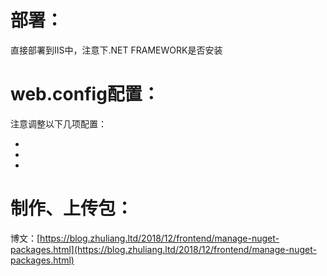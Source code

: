 ﻿# 部署：
直接部署到IIS中，注意下.NET FRAMEWORK是否安装

# web.config配置：
注意调整以下几项配置：
- <add key="requireApiKey" value="true" />
- <add key="apiKey" value="40bf22ac8e42" />
- <add key="packagesPath" value="~/NugetPackages" />

# 制作、上传包：
博文：[https://blog.zhuliang.ltd/2018/12/frontend/manage-nuget-packages.html](https://blog.zhuliang.ltd/2018/12/frontend/manage-nuget-packages.html)
